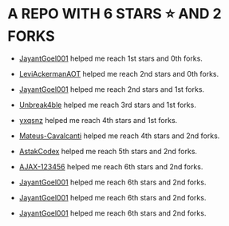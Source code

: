 # A REPO WITH 6 STARS ⭐️ AND 2 FORKS







 - [JayantGoel001](https://github.com/JayantGoel001) helped me reach 1st stars and 0th forks.







 - [LeviAckermanAOT](https://github.com/LeviAckermanAOT) helped me reach 2nd stars and 0th forks.







 - [JayantGoel001](https://github.com/JayantGoel001) helped me reach 2nd stars and 1st forks.







 - [Unbreak4ble](https://github.com/Unbreak4ble) helped me reach 3rd stars and 1st forks.







 - [yxqsnz](https://github.com/yxqsnz) helped me reach 4th stars and 1st forks.







 - [Mateus-Cavalcanti](https://github.com/Mateus-Cavalcanti) helped me reach 4th stars and 2nd forks.







 - [AstakCodex](https://github.com/AstakCodex) helped me reach 5th stars and 2nd forks.







 - [AJAX-123456](https://github.com/AJAX-123456) helped me reach 6th stars and 2nd forks.







 - [JayantGoel001](https://github.com/JayantGoel001) helped me reach 6th stars and 2nd forks.







 - [JayantGoel001](https://github.com/JayantGoel001) helped me reach 6th stars and 2nd forks.

 - [JayantGoel001](https://github.com/JayantGoel001) helped me reach 6th stars and 2nd forks.